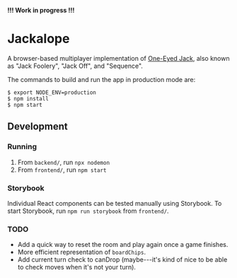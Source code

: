 **!!! Work in progress !!!**

# Jackalope

A browser-based multiplayer implementation of [One-Eyed Jack](https://www.pagat.com/misc/jack.html),
also known as "Jack Foolery", "Jack Off", and "Sequence".

The commands to build and run the app in production mode are:

```
$ export NODE_ENV=production
$ npm install
$ npm start
```

## Development

### Running

1. From `backend/`, run `npx nodemon`
2. From `frontend/`, run `npm start`

### Storybook

Individual React components can be tested manually using Storybook. To start
Storybook, run `npm run storybook` from `frontend/`.

### TODO

* Add a quick way to reset the room and play again once a game finishes.
* More efficient representation of `boardChips`.
* Add current turn check to canDrop (maybe---it's kind of nice to be able to
  check moves when it's not your turn).
